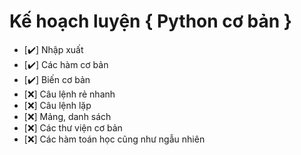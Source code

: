 # Kế hoạch luyện { Python cơ bản }

* [✔️] Nhập xuất
* [✔️] Các hàm cơ bản
* [✔️] Biến cơ bản
* [❌] Câu lệnh rẻ nhanh
* [❌] Câu lệnh lặp
* [❌] Mảng, danh sách
* [❌] Các thư viện cơ bản
* [❌] Các hàm toán học cũng như ngẫu nhiên